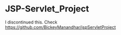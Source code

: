 # JSP-Servlet_Project
I discontinued this. Check https://github.com/BickeyManandhar/jspServletProject
